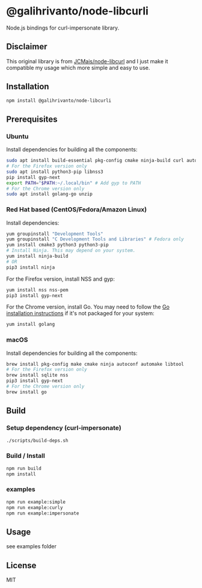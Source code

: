 # @galihrivanto/node-libcurli

Node.js bindings for curl-impersonate library.

## Disclaimer
This original library is from [JCMais/node-libcurl](https://github.com/JCMais/node-libcurl) and I just make it compatible my usage which more simple and easy to use.

## Installation
```bash
npm install @galihrivanto/node-libcurli
```

## Prerequisites
### Ubuntu

Install dependencies for building all the components:

```sh
sudo apt install build-essential pkg-config cmake ninja-build curl autoconf automake libtool
# For the Firefox version only
sudo apt install python3-pip libnss3
pip install gyp-next
export PATH="$PATH:~/.local/bin" # Add gyp to PATH
# For the Chrome version only
sudo apt install golang-go unzip
```

### Red Hat based (CentOS/Fedora/Amazon Linux)

Install dependencies:

```sh
yum groupinstall "Development Tools"
yum groupinstall "C Development Tools and Libraries" # Fedora only
yum install cmake3 python3 python3-pip
# Install Ninja. This may depend on your system.
yum install ninja-build
# OR
pip3 install ninja
```

For the Firefox version, install NSS and gyp:

```sh
yum install nss nss-pem
pip3 install gyp-next
```

For the Chrome version, install Go.
You may need to follow the [Go installation instructions](https://go.dev/doc/install) if it's not packaged for your system:

```sh
yum install golang
```

### macOS

Install dependencies for building all the components:

```sh
brew install pkg-config make cmake ninja autoconf automake libtool
# For the Firefox version only
brew install sqlite nss
pip3 install gyp-next
# For the Chrome version only
brew install go
```

## Build
### Setup dependency (curl-impersonate)
```bash
./scripts/build-deps.sh
```

### Build / Install
```bash
npm run build
npm install
```

### examples
```bash
npm run example:simple
npm run example:curly
npm run example:impersonate
```

## Usage
see examples folder

## License

MIT